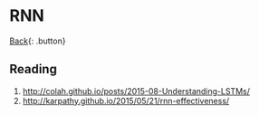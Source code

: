 # RNN

[Back](../index.md#data){: .button}

## Reading

1. http://colah.github.io/posts/2015-08-Understanding-LSTMs/
2. http://karpathy.github.io/2015/05/21/rnn-effectiveness/
